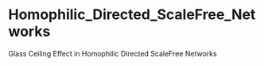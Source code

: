 # Homophilic_Directed_ScaleFree_Networks
Glass Ceiling Effect in Homophilic Directed ScaleFree Networks
